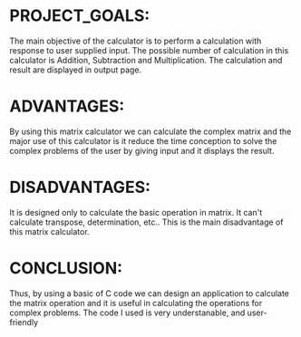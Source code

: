 # PROJECT_GOALS:
The main objective of the calculator is to perform a calculation with response to user supplied input. The possible number of calculation in this calculator is Addition, Subtraction and Multiplication. The calculation and result are displayed in output page. 

# ADVANTAGES:
By using this matrix calculator we can calculate the complex matrix and the major use of this calculator is it reduce the time conception to solve the complex problems of the user by giving input and it displays the result.

# DISADVANTAGES:
It is designed only to calculate the basic operation in matrix. It can't calculate transpose, determination, etc.. This is the main disadvantage of this matrix calculator.

# CONCLUSION:
Thus, by using a basic of C code we can design an application to calculate the matrix operation and it is useful in calculating the operations for complex problems. The code I used is very understanable, and user-friendly
